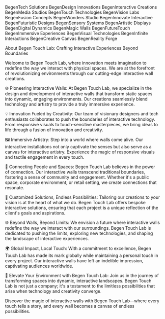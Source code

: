 BegenTech Solutions
BegenDesign Innovations
BegenInteractive Creations
BegenMedia Studios
BegenTouch Technologies
BegenVision Labs
BegenFusion Concepts
BegenWonders Studio
BegenInnovate Interactive
BegenFuturistic Designs
BegenSensory Systems
BegenArtistic Displays
BegenDigital Dynamics
BegenMagic Walls
BegenFutureTouch
BegenImmersive Experiences
BegenVisual Technologies
BegenInfinite Interactions
BegenCreative Canvas
BegenReality Forge

About Begen Touch Lab: Crafting Interactive Experiences Beyond Boundaries

Welcome to Begen Touch Lab, where innovation meets imagination to redefine the way we interact with physical spaces. We are at the forefront of revolutionizing environments through our cutting-edge interactive wall creations.

🌐 Pioneering Interactive Walls:
At Begen Touch Lab, we specialize in the design and development of interactive walls that transform static spaces into dynamic, engaging environments. Our creations seamlessly blend technology and artistry to provide a truly immersive experience.

💡 Innovation Fueled by Creativity:
Our team of visionary designers and tech enthusiasts collaborates to push the boundaries of interactive technology. From responsive visuals to touch-sensitive masterpieces, we bring ideas to life through a fusion of innovation and creativity.

🖼️ Immersive Artistry:
Step into a world where walls come alive. Our interactive installations not only captivate the senses but also serve as a canvas for interactive artistry. Experience the magic of responsive visuals and tactile engagement in every touch.

🔗 Connecting People and Spaces:
Begen Touch Lab believes in the power of connection. Our interactive walls transcend traditional boundaries, fostering a sense of community and engagement. Whether it's a public space, corporate environment, or retail setting, we create connections that resonate.

🌈 Customized Solutions, Endless Possibilities:
Tailoring our creations to your vision is at the heart of what we do. Begen Touch Lab offers bespoke interactive solutions, ensuring that each project is a unique reflection of the client's goals and aspirations.

🌐 Beyond Walls, Beyond Limits:
We envision a future where interactive walls redefine the way we interact with our surroundings. Begen Touch Lab is dedicated to pushing the limits, exploring new technologies, and shaping the landscape of interactive experiences.

🌍 Global Impact, Local Touch:
With a commitment to excellence, Begen Touch Lab has made its mark globally while maintaining a personal touch in every project. Our interactive walls have left an indelible impression, captivating audiences worldwide.

🌟 Elevate Your Environment with Begen Touch Lab:
Join us in the journey of transforming spaces into dynamic, interactive landscapes. Begen Touch Lab is not just a company; it's a testament to the limitless possibilities that arise when technology and creativity converge.

Discover the magic of interactive walls with Begen Touch Lab—where every touch tells a story, and every wall becomes a canvas of endless possibilities.